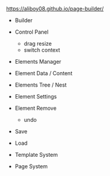 https://aliboy08.github.io/page-builder/

* Builder

* Control Panel
    - drag resize
    - switch context

* Elements Manager

* Element Data / Content

* Elements Tree / Nest

* Element Settings

* Element Remove
    - undo

* Save

* Load

* Template System

* Page System